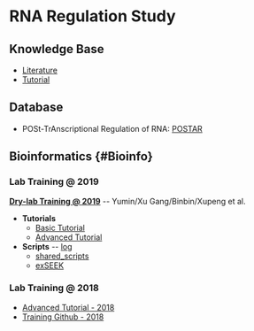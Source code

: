 # RNA Regulation Study

## Knowledge Base

* [Literature](http://lulab.github.io/RNA/literature)
* [Tutorial](https://lulab2.gitbook.io/teaching/part-iii.-ngs-data-analyses/4.more-analyses)

## Database

* POSt-TrAnscriptional Regulation of RNA: [POSTAR](http://POSTAR.ncrnalab.org)

## Bioinformatics {#Bioinfo}

### Lab Training @ 2019

**[Dry-lab Training @ 2019](https://www.icloud.com/numbers/0EznN8FIDmzGYZHV4rf5StYXA#Lu_Lab_Training_@_2019)**
-- Yumin/Xu Gang/Binbin/Xupeng et al.

* **Tutorials**
  * [Basic Tutorial](https://lulab2.gitbook.io/teaching/)
  * [Advanced Tutorial](https://lulab.gitbook.io/training/) 
* **Scripts**  -- [log](https://github.com/lulab/intranet/wiki/log) 
  * [shared_scripts](https://lulab.github.io/shared_scripts) 
  * [exSEEK](http://lulab.github.io/exSEEK)

### Lab Training @ 2018

* [Advanced Tutorial - 2018](https://lulab2018.gitbook.io/training)
* [Training Github - 2018](https://github.com/lulab/training)

